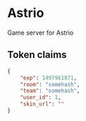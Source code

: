 Astrio
======

Game server for Astrio


## Token claims
```json
{
    "exp": 1497961871,
    "room": "somehash",
    "team": "somehash",
    "user_id": 1,
    "skin_url": ""
}
```

